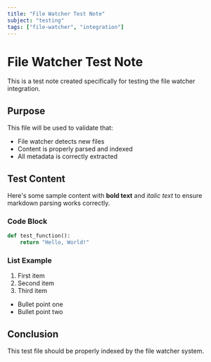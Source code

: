 ```yaml
---
title: "File Watcher Test Note"
subject: "testing"
tags: ["file-watcher", "integration"]
---
```


# File Watcher Test Note

This is a test note created specifically for testing the file watcher integration.

## Purpose

This file will be used to validate that:
- File watcher detects new files
- Content is properly parsed and indexed
- All metadata is correctly extracted

## Test Content

Here's some sample content with **bold text** and *italic text* to ensure markdown parsing works correctly.

### Code Block

```python
def test_function():
    return "Hello, World!"
```

### List Example

1. First item
2. Second item
3. Third item

- Bullet point one
- Bullet point two

## Conclusion

This test file should be properly indexed by the file watcher system. 